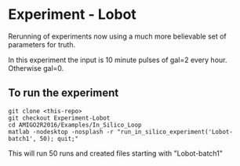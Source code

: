 # Experiment - Lobot

Rerunning of experiments now using a much more believable set of parameters
for truth.

In this experiment the input is 10 minute pulses of gal=2 every hour. Otherwise gal=0.

## To run the experiment

```
git clone <this-repo>
git checkout Experiment-Lobot
cd AMIGO2R2016/Examples/In_Silico_Loop
matlab -nodesktop -nosplash -r "run_in_silico_experiment('Lobot-batch1', 50); quit;"
```

This will run 50 runs and created files starting with "Lobot-batch1"

